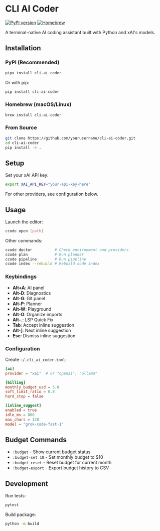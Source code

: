 # CLI AI Coder

[![PyPI version](https://badge.fury.io/py/cli-ai-coder.svg)](https://pypi.org/project/cli-ai-coder/)
[![Homebrew](https://img.shields.io/badge/dynamic/json?url=https://formulae.brew.sh/api/formula/cli-ai-coder.json&query=$.versions.stable&label=homebrew)](https://formulae.brew.sh/formula/cli-ai-coder)

A terminal-native AI coding assistant built with Python and xAI's models.

## Installation

### PyPI (Recommended)

```bash
pipx install cli-ai-coder
```

Or with pip:

```bash
pip install cli-ai-coder
```

### Homebrew (macOS/Linux)

```bash
brew install cli-ai-coder
```

### From Source

```bash
git clone https://github.com/yourusername/cli-ai-coder.git
cd cli-ai-coder
pip install -e .
```

## Setup

Set your xAI API key:

```bash
export XAI_API_KEY="your-api-key-here"
```

For other providers, see configuration below.

## Usage

Launch the editor:

```bash
ccode open [path]
```

Other commands:

```bash
ccode doctor          # Check environment and providers
ccode plan            # Run planner
ccode pipeline        # Run pipeline
ccode index --rebuild # Rebuild code index
```

### Keybindings

- **Alt+A**: AI panel
- **Alt-D**: Diagnostics
- **Alt-G**: Git panel
- **Alt-P**: Planner
- **Alt-W**: Playground
- **Alt-O**: Organize imports
- **Alt-.**: LSP Quick Fix
- **Tab**: Accept inline suggestion
- **Alt-]**: Next inline suggestion
- **Esc**: Dismiss inline suggestion

### Configuration

Create `~/.cli_ai_coder.toml`:

```toml
[ai]
provider = "xai"  # or "openai", "ollama"

[billing]
monthly_budget_usd = 5.0
soft_limit_ratio = 0.8
hard_stop = false

[inline_suggest]
enabled = true
idle_ms = 800
max_chars = 120
model = "grok-code-fast-1"
```

## Budget Commands

- `:budget` - Show current budget status
- `:budget-set 10` - Set monthly budget to $10
- `:budget-reset` - Reset budget for current month
- `:budget-export` - Export budget history to CSV

## Development

Run tests:

```bash
pytest
```

Build package:

```bash
python -m build
```
